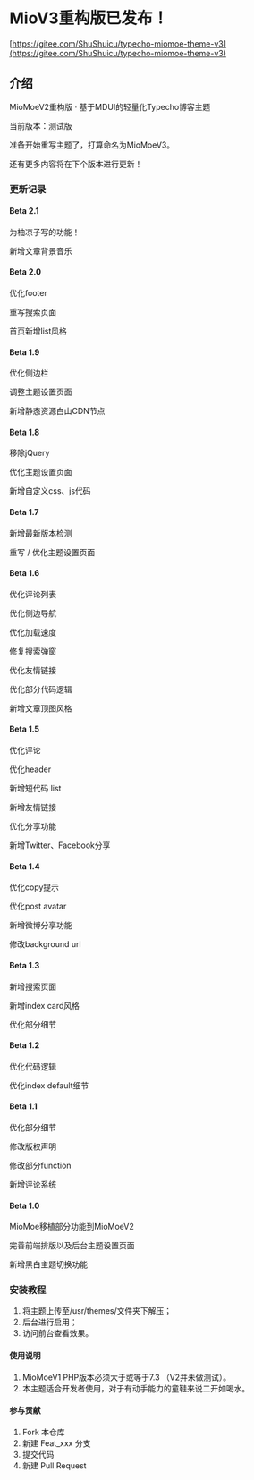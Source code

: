 # MioV3重构版已发布！
[https://gitee.com/ShuShuicu/typecho-miomoe-theme-v3](https://gitee.com/ShuShuicu/typecho-miomoe-theme-v3)

## 介绍
MioMoeV2重构版 · 基于MDUI的轻量化Typecho博客主题

当前版本：测试版

准备开始重写主题了，打算命名为MioMoeV3。

还有更多内容将在下个版本进行更新！

### 更新记录
#### Beta 2.1
为柚凉子写的功能！

新增文章背景音乐

#### Beta 2.0
优化footer

重写搜索页面

首页新增list风格

#### Beta 1.9
优化侧边栏

调整主题设置页面

新增静态资源白山CDN节点

#### Beta 1.8
移除jQuery

优化主题设置页面

新增自定义css、js代码

#### Beta 1.7
新增最新版本检测

重写 / 优化主题设置页面

#### Beta 1.6
优化评论列表

优化侧边导航

优化加载速度

修复搜索弹窗

优化友情链接

优化部分代码逻辑

新增文章顶图风格

#### Beta 1.5
优化评论

优化header

新增短代码 list

新增友情链接

优化分享功能

新增Twitter、Facebook分享

#### Beta 1.4
优化copy提示

优化post avatar

新增微博分享功能

修改background url

#### Beta 1.3
新增搜索页面

新增index card风格

优化部分细节

#### Beta 1.2
优化代码逻辑

优化index default细节

#### Beta 1.1
优化部分细节

修改版权声明

修改部分function

新增评论系统

#### Beta 1.0
MioMoe移植部分功能到MioMoeV2

完善前端排版以及后台主题设置页面

新增黑白主题切换功能

### 安装教程
1. 将主题上传至/usr/themes/文件夹下解压；
2. 后台进行启用；
3. 访问前台查看效果。

#### 使用说明
1. MioMoeV1 PHP版本必须大于或等于7.3 （V2并未做测试）。
2. 本主题适合开发者使用，对于有动手能力的童鞋来说二开如喝水。

#### 参与贡献
1.  Fork 本仓库
2.  新建 Feat_xxx 分支
3.  提交代码
4.  新建 Pull Request